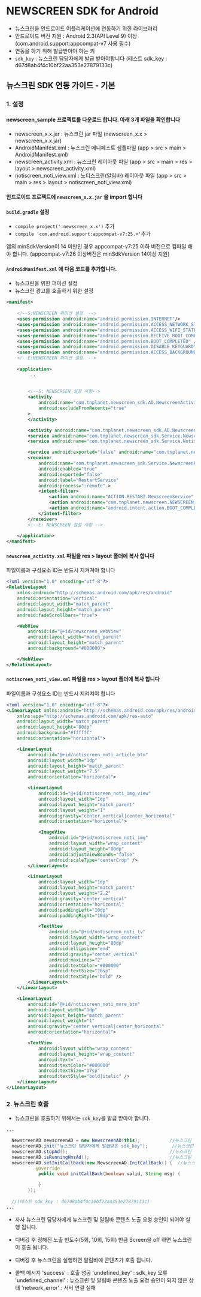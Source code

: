 # NEWSCREEN SDK for Android

* 뉴스크린을 안드로이드 어플리케이션에 연동하기 위한 라이브러리
* 안드로이드 버전 지원 : Android 2.3(API Level 9) 이상 (com.android.support:appcompat-v7 사용 필수)
* 연동을 하기 위해 발급받아야 하는 키
* `sdk_key` : 뉴스크린 담당자에게 발급 받아야합니다 (테스트 sdk_key : d67d8ab4f4c10bf22aa353e27879133c)


## 뉴스크린 SDK 연동 가이드 - 기본

### 1. 설정

#### newscreen_sample 프로젝트를 다운로드 합니다. 아래 3개 파일을 확인합니다
- newscreen_x.x.jar : 뉴스크린 jar 파일 (newscreen_x.x > newscreen_x.x.jar)
- AndroidManifest.xml : 뉴스크린 메니페스트 샘플파일 (app > src > main > AndroidManifest.xml)
- newscreen_activity.xml : 뉴스크린 레이아웃 파일 (app > src > main > res > layout > newscreen_activity.xml)
- notiscreen_noti_view.xml : 노티스크린(알림바) 레이아웃 파일 (app > src > main > res > layout > notiscreen_noti_view.xml)


#### 안드로이드 프로젝트에 `newscreen_x.x.jar` 을 import 합니다

#### `build.gradle` 설정
- `compile project(':newscreen_x.x')` 추가
- `compile 'com.android.support:appcompat-v7:25.+'`추가

앱의 minSdkVersion이 14 미만인 경우 appcompat-v7:25 이하 버전으로 컴파일 해야 합니다. (appcompat-v7:26 이상버전은 minSdkVersion 14이상 지원)

#### `AndroidManifest.xml` 에 다음 코드를 추가합니다.
- 뉴스크린을 위한 퍼미션 설정
- 뉴스크린 광고를 호출하기 위한 설정
```Xml
<manifest>
  
    <!--S:NEWSCREEN 퍼미션 설정  -->
    <uses-permission android:name="android.permission.INTERNET"/>
    <uses-permission android:name="android.permission.ACCESS_NETWORK_STATE"/>
    <uses-permission android:name="android.permission.ACCESS_WIFI_STATE" />
    <uses-permission android:name="android.permission.RECEIVE_BOOT_COMPLETED" />
    <uses-permission android:name="android.permission.BOOT_COMPLETED" />
    <uses-permission android:name="android.permission.DISABLE_KEYGUARD" />
    <uses-permission android:name="android.permission.ACCESS_BACKGROUND_SERVICE" />
    <!--E:NEWSCREEN 퍼미션 설정  -->
    
    <application>
        ...
        
  
        <!--S: NEWSCREEN 설정 사항-->
        <activity
            android:name="com.tnplanet.newscreen_sdk.AD.NewscreenActivity"
            android:excludeFromRecents="true"
        >
        </activity>

        <activity android:name="com.tnplanet.newscreen_sdk.AD.NewscreenAvoidPatternActivity" />
        <service android:name="com.tnplanet.newscreen_sdk.Service.NewscreenService"/>
        <service android:name="com.tnplanet.newscreen_sdk.Service.NotiscreenService"/>

        <service android:exported="false" android:name="com.tnplanet.newscreen_sdk.Service.NewscreenForeGroundService" android:process=":locker" />
        <receiver
            android:name="com.tnplanet.newscreen_sdk.Service.NewscreenRestartService"
            android:enabled="true"
            android:exported="false"
            android:label="RestartService"
            android:process=":remote" >
            <intent-filter>
                <action android:name="ACTION.RESTART.NewscreenService" />
                <action android:name="com.tnplanet.newscreen.NEWSCREEN_BROADCAST_DATA" />
                <action android:name="android.intent.action.BOOT_COMPLETED" />
            </intent-filter>
        </receiver>
        <!--E: NEWSCREEN 설정 사항 -->
  
    </application>
</manifest>
```

#### `newscreen_activity.xml` 파일을 res > layout 폴더에 복사 합니다
파일이름과 구성요소 ID는 반드시 지켜져야 합니다

```Xml
<?xml version="1.0" encoding="utf-8"?>
<RelativeLayout
    xmlns:android="http://schemas.android.com/apk/res/android"
    android:orientation="vertical"
    android:layout_width="match_parent"
    android:layout_height="match_parent"
    android:fadeScrollbars="true">

    <WebView
        android:id="@+id/newscreen_webView"
        android:layout_width="match_parent"
        android:layout_height="match_parent"
        android:background="#000000">

    </WebView>
</RelativeLayout>

```

#### `notiscreen_noti_view.xml` 파일을 res > layout 폴더에 복사 합니다
파일이름과 구성요소 ID는 반드시 지켜져야 합니다

```Xml
<?xml version="1.0" encoding="utf-8"?>
<LinearLayout xmlns:android="http://schemas.android.com/apk/res/android"
    xmlns:app="http://schemas.android.com/apk/res-auto"
    android:layout_width="match_parent"
    android:layout_height="80dp"
    android:background="#ffffff"
    android:orientation="horizontal">

    <LinearLayout
        android:id="@+id/notiscreen_noti_article_btn"
        android:layout_width="1dp"
        android:layout_height="match_parent"
        android:layout_weight="7.5"
        android:orientation="horizontal">

        <LinearLayout
            android:id="@+id/notiscreen_noti_img_view"
            android:layout_width="1dp"
            android:layout_height="match_parent"
            android:layout_weight="1"
            android:gravity="center_vertical|center_horizontal"
            android:orientation="horizontal">

            <ImageView
                android:id="@+id/notiscreen_noti_img"
                android:layout_width="wrap_content"
                android:layout_height="80dp"
                android:adjustViewBounds="false"
                android:scaleType="centerCrop" />
        </LinearLayout>

        <LinearLayout
            android:layout_width="1dp"
            android:layout_height="match_parent"
            android:layout_weight="2.2"
            android:gravity="center_vertical"
            android:orientation="horizontal"
            android:paddingLeft="10dp"
            android:paddingRight="10dp">

            <TextView
                android:id="@+id/notiscreen_noti_tv"
                android:layout_width="wrap_content"
                android:layout_height="80dp"
                android:ellipsize="end"
                android:gravity="center_vertical"
                android:maxLines="2"
                android:textColor="#000000"
                android:textSize="20sp"
                android:textStyle="bold" />
        </LinearLayout>
    </LinearLayout>

    <LinearLayout
        android:id="@+id/notiscreen_noti_more_btn"
        android:layout_width="1dp"
        android:layout_height="match_parent"
        android:layout_weight="1"
        android:gravity="center_vertical|center_horizontal"
        android:orientation="horizontal">

        <TextView
            android:layout_width="wrap_content"
            android:layout_height="wrap_content"
            android:text="..."
            android:textColor="#000000"
            android:textSize="17sp"
            android:textStyle="bold|italic" />
    </LinearLayout>
</LinearLayout>

```

### 2. 뉴스크린 호출
- 뉴스크린을 호출하기 위해서는 `sdk_key`를 발급 받아야 합니다.

```Java
...

  NewscreenAD newscreenAD = new NewscreenAD(this);           //뉴스크린 정의
  newscreenAD.init("뉴스크린 담당자에게 발급받은 sdk_key");         //뉴스크린 시작
  newscreenAD.stopAd();                                      //뉴스크린 종료
  newscreenAD.isRunningHnsAd();                              //뉴스크린 동작중인 여부 확인
  newscreenAD.setInitCallback(new NewscreenAD.InitCallBack() {  //뉴스크린 콜백
           @Override
            public void initCallBack(boolean valid, String msg) {

            }
        });
  
  //(테스트 sdk_key : d67d8ab4f4c10bf22aa353e27879133c)
...
```

- 자사 뉴스크린 담당자에게 뉴스크린 및 알림바 콘텐츠 노출 요청 승인이 되어야 실행 됩니다.
- 디버깅 후 정해진 노출 빈도수(5회, 10회, 15회) 만큼 Screen을 off 하면 뉴스크린이 호출 됩니다.
- 디버깅 후 뉴스크린을 실행하면 알림바에 콘텐츠가 호출 됩니다.

- 콜백 메시지 
'success' : 호출 성공
'undefined_key' : sdk_key 오류
'undefined_channel' : 뉴스크린 및 알림바 콘텐츠 노출 요청 승인이 되지 않은 상태
'network_error' : 서버 연결 실패
